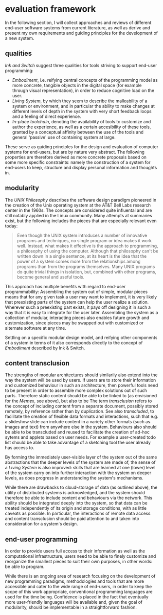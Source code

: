evaluation framework
====================

In the following section, I will collect approaches and reviews of different end-user software systems from current
literature, as well as derive and present my own requirements and guiding principles for the development of a new
system.

qualities
---------

*Ink and Switch* suggest three qualities for tools striving to support
end-user programming<mmm-embed path="../references/inkandswitch" wrap="sidenote"></mmm-embed>:

- *Embodiment*, i.e. reifying central concepts of the programming model as more concrete, tangible objects
  in the digital space (for example through visual representation),
  in order to reduce cognitive load on the user.
- *Living System*, by which they seem to describe the malleability of a system or environment,
  and in particular the ability to make changes at different levels of depth in the system with
  very short feedback loops and a feeling of direct experience.
- *In-place toolchain*, denoting the availability of tools to customize and author the experience,
  as well as a certain accesibility of these tools, granted by a conceptual affinity between the
  use of the tools and general 'passive' use of containing system at large. 

These serve as guiding principles for the design and evaluation of computer systems for end-users, but are by nature
very abstract. The following properties are therefore derived as more concrete proposals based on some more specific
constraints: namely the construction of a system for end-users to keep, structure and display personal information and
thoughts in.

modularity
----------

The *UNIX Philosophy*<mmm-embed path="../references/unix" wrap="sidenote"></mmm-embed> describes the software design
paradigm pioneered in the creation of the Unix operating system at the AT&T Bell Labs research center in the 1960s. The
concepts are considered quite influental and are still notably applied in the Linux community. Many attempts at
summaries exist, but the following includes the pieces that are especially relevant even today:

> Even though the UNIX system introduces a number of innovative programs and techniques, no single program or idea makes
> it work well. Instead, what makes it effective is the approach to programming, a philosophy of using the computer.
> Although that philosophy can't be written down in a single sentence, at its heart is the idea that the power of a
> system comes more from the relationships among programs than from the programs themselves. Many UNIX programs do quite
> trivial things in isolation, but, combined with other programs, become general and useful tools.

This approach has multiple benefits with regard to end-user programmability: Assembling the system out of simple,
modular pieces means that for any given task a user may want to implement, it is very likely that preexisting parts
of the system can help the user realize a solution. Wherever such a preexisting part exists, it pays off designing it
in such a way that it is easy to integrate for the user later. Assembling the system as a collection of modular,
interacting pieces also enables future growth and customization, since pieces may be swapped out with customized or
alternate software at any time.

Settling on a specific modular design model, and reifying other components of a system in terms of it also corresponds
directly to the concept of *Embodiment* described by Ink & Switch.

content transclusion
--------------------

The strengths of modular architectures should similarily also extend into the way the system will be used by users.
If users are to store their information and customized behaviour in such an architecture, then powerful tools need to be
present in order to assemble more complex solutions out of such parts. Therefore static content should be able to be
linked to (as envisioned for the *Memex*, see above), but also to be <mmm-embed wrap="marginnote"
path="../references/transclusion">The term <i>transclusion</i> refers to the concept of including content from a
separate document, possibly stored remotely, by reference rather than by duplication. See also
</mmm-embed>*transcluded*,
to facilitate the creation of flexible data formats and interactions, such that e.g. a slideshow slide can include
content in a variety other formats (such as images and text) from anywhere else in the system. Behaviours also should be
able to be transcluded and reused to facilitate the creation of ad-hoc sytems and applets based on user needs. For
example a user-created todo list should be able to take advantage of a sketching tool the user already has access to.

By forming the immediately user-visible layer of the system out of the same abstractions that the deeper levels of the
system are made of, the sense of a *Living System* is also improved: skills that are learned at one (lower) level of the
system carry on into further interaction with the system on deeper levels, as does progress in understanding the
system's mechanisms.

While there are drawbacks to cloud-storage of data (as outlined above), the utility of distributed systems is
acknowledged, and the system should therefore be able to include content and behaviours via the network.
This ability should be integrated deeply into the system, so that data can be treated independently of its origin and
storage conditions, with as little caveats as possible. In particular, the interactions of remote data access and
content transclusion should be paid attention to and taken into consideration for a system's design.

end-user programming
--------------------

In order to provide users full access to their information as well as the computational infrastructure,
users need to be able to finely customize and reorganize the smallest pieces to suit their own purposes,
in other words: be able to program.

While there is an ongoing area of research focusing on the development of new programming paradigms, 
methodologies and tools that are more accessible and cater to the wide
range of end-users<mmm-embed path="../references/subtext" wrap="sidenote"></mmm-embed>,
in order to keep the scope of this work appropriate,
conventional programming languages are used for the time being.
Confidence is placed in the fact that eventually more user-friendly languages will be available and,
given the goal of modularity, should be implementable in a straightforward fashion.
